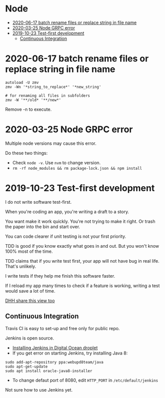 # Node

<!-- vim-markdown-toc GFM -->

* [2020-06-17 batch rename files or replace string in file name](#2020-06-17-batch-rename-files-or-replace-string-in-file-name)
* [2020-03-25 Node GRPC error](#2020-03-25-node-grpc-error)
* [2019-10-23 Test-first development](#2019-10-23-test-first-development)
  * [Continuous Integration](#continuous-integration)

<!-- vim-markdown-toc -->

# 2020-06-17 batch rename files or replace string in file name

```
autoload -U zmv
zmv -Wn '*string_to_replace*' '*new_string'

# for renaming all files in subfolders
zmv -W '**/old* '**/new*'
```

Remove -n to execute.

# 2020-03-25 Node GRPC error

Multiple node versions may cause this error.

Do these two things:
- Check `node -v`. Use `nvm` to change version.
- `rm -rf node_modules && rm package-lock.json && npm install`

# 2019-10-23 Test-first development

I do not write software test-first.

When you're coding an app, you're writing a draft to a story.

You want make it work quickly. You're not trying to make it right. Or trash the paper into the bin and start over.

You can code clearer if unit testing is not your first priority.

TDD is good if you know exactly what goes in and out. But you won't know 100% most of the time.

TDD claims that if you write test first, your app will not have bug in real life. That's unlikely.

I write tests if they help me finish this software faster. 

If I reload my app many times to check if a feature is working, writing a test would save a lot of time.

[DHH share this view too](https://testandcode.com/45)

## Continuous Integration

Travis CI is easy to set-up and free only for public repo.

Jenkins is open source. 
- [Installing Jenkins in Digital Ocean droplet](https://www.digitalocean.com/community/tutorials/how-to-install-jenkins-on-ubuntu-18-04) 
- If you get error on starting Jenkins, try installing Java 8:
```
sudo add-apt-repository ppa:webupd8team/java
sudo apt-get-update
sudo apt install oracle-java8-installer
```
- To change defaut port of 8080, edit `HTTP_PORT` in `/etc/default/jenkins`

Not sure how to use Jenkins yet.
